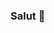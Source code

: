 ### Salut 👋

<!--
**iustiniandev07/iustiniandev07** este un ✨ web-developer ✨ si are experienta de peste 2 ani.

Here are some ideas to get you started:

- 🔭 Acum lucrez la un proiect destul de mare pentru mine.
- 🌱 Acum invat cat mai multe despre acest domeniu/informatica.
- 👯 La momentul actual nu caut sa fac colaborari.
- 🤔 Fac si siteuri la comanda/hostez siteuri.
- 💬 Intreaba-ma despre pachetele de hosting si iti voi raspunde.
- 📫 Cum sa ma contactezi? Discord:1ustiniandev07#0007
- ⚡ Fun fact: Orice e posibil daca iti doresti
-->
